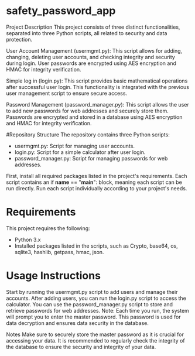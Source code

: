 # safety_password_app
Project Description
This project consists of three distinct functionalities, separated into three Python scripts, all related to security and data protection.

User Account Management (usermgmt.py): This script allows for adding, changing, deleting user accounts, and checking integrity and security during login. User passwords are encrypted using AES encryption and HMAC for integrity verification.

Simple log in (login.py): This script provides basic mathematical operations after successful user login. This functionality is integrated with the previous user management script to ensure secure access.

Password Management (password_manager.py): This script allows the user to add new passwords for web addresses and securely store them. Passwords are encrypted and stored in a database using AES encryption and HMAC for integrity verification.

#Repository Structure
The repository contains three Python scripts:
- usermgmt.py: Script for managing user accounts.
- login.py: Script for a simple calculator after user login.
- password_manager.py: Script for managing passwords for web addresses.

First, install all required packages listed in the project's requirements.
Each script contains an if __name__ == "__main__": block, meaning each script can be run directly.
Run each script individually according to your project's needs.

# Requirements
This project requires the following:
- Python 3.x
- Installed packages listed in the scripts, such as Crypto, base64, os, sqlite3, hashlib, getpass, hmac, json.

# Usage Instructions
Start by running the usermgmt.py script to add users and manage their accounts.
After adding users, you can run the login.py script to access the calculator.
You can use the password_manager.py script to store and retrieve passwords for web addresses.
Note: Each time you run, the system will prompt you to enter the master password. This password is used for data decryption and ensures data security in the database.

Notes
Make sure to securely store the master password as it is crucial for accessing your data.
It is recommended to regularly check the integrity of the database to ensure the security and integrity of your data.
